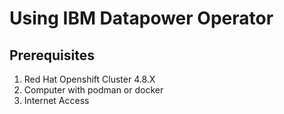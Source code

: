 # Using IBM Datapower Operator

## Prerequisites
1. Red Hat Openshift Cluster 4.8.X
2. Computer with podman or docker
3. Internet Access
